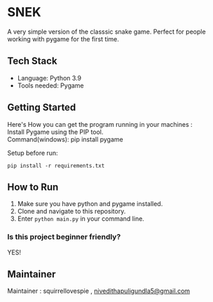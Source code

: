 # SNEK
A very simple version of the classsic snake game. Perfect for people working with pygame for the first time.
## Tech Stack
- Language: Python 3.9
- Tools needed: Pygame
## Getting Started
Here's How you can get the program running in your machines :  
Install Pygame using the PIP tool.  
Command(windows): pip install pygame

Setup before run:
```
pip install -r requirements.txt
```

## How to Run
1. Make sure you have python and pygame installed.
2. Clone and navigate to this repository.
3. Enter `python main.py` in your command line.
### Is this project beginner friendly?
YES!
## Maintainer
Maintainer : squirrellovespie , nivedithapuligundla5@gmail.com
